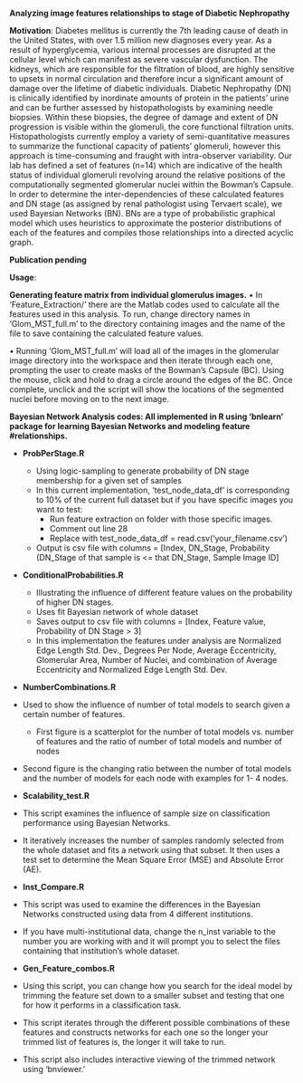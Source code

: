 **Analyzing image features relationships to stage of Diabetic Nephropathy**

**Motivation**: 
  Diabetes mellitus is currently the 7th leading cause of death in the United States, with over 1.5 million new diagnoses every year.  As a result of hyperglycemia, various internal processes are disrupted at the cellular level which can manifest as severe vascular dysfunction.  The kidneys, which are responsible for the filtration of blood, are highly sensitive to upsets in normal circulation and therefore incur a significant amount of damage over the lifetime of diabetic individuals.  Diabetic Nephropathy (DN) is clinically identified by inordinate amounts of protein in the patients’ urine and can be further assessed by histopathologists by examining needle biopsies.  Within these biopsies, the degree of damage and extent of DN progression is visible within the glomeruli, the core functional filtration units.  Histopathologists currently employ a variety of semi-quantitative measures to summarize the functional capacity of patients’ glomeruli, however this approach is time-consuming and fraught with intra-observer variability.  Our lab has defined a set of features (n=14) which are indicative of the health status of individual glomeruli revolving around the relative positions of the computationally segmented glomerular nuclei within the Bowman’s Capsule.  In order to determine the inter-dependencies of these calculated features and DN stage (as assigned by renal pathologist using Tervaert scale), we used Bayesian Networks (BN).  BNs are a type of probabilistic graphical model which uses heuristics to approximate the posterior distributions of each of the features and compiles those relationships into a directed acyclic graph.  

**Publication pending**

**Usage**:

**Generating feature matrix from individual glomerulus images.**
  •	In ‘Feature_Extraction/’ there are the Matlab codes used to calculate all the features used in this analysis.  To run, change directory names in ‘Glom_MST_full.m’ to the directory containing images and the name of the file to save containing the calculated feature values.
  
  •	Running ‘Glom_MST_full.m’ will load all of the images in the glomerular image directory into the workspace and then iterate through each one, prompting the user to create masks of the Bowman’s Capsule (BC).  Using the mouse, click and hold to drag a circle around the edges of the BC.  Once complete, unclick and the script will show the locations of the segmented nuclei before moving on to the next image.

**Bayesian Network Analysis codes: All implemented in R using ‘bnlearn’ package for learning Bayesian Networks and modeling feature #relationships.**



* **ProbPerStage.R**
  * Using logic-sampling to generate probability of DN stage membership for a given set of samples
  *	In this current implementation, ‘test_node_data_df’ is corresponding to 10% of the current full dataset but if you have specific        images you want to test:
    *	Run feature extraction on folder with those specific images.
    *	Comment out line 28
    *	Replace with test_node_data_df = read.csv(‘your_filename.csv’)
  *	Output is csv file with columns = [Index, DN_Stage, Probability (DN_Stage of that sample is <= that DN_Stage, Sample Image ID]
    
* **ConditionalProbabilities.R**
  *	Illustrating the influence of different feature values on the probability of higher DN stages.
  *	Uses fit Bayesian network of whole dataset
  *	Saves output to csv file with columns = [Index, Feature value, Probability of DN Stage > 3]
  * In this implementation the features under analysis are Normalized Edge Length Std. Dev., Degrees Per Node, Average Eccentricity,        Glomerular Area, Number of Nuclei, and combination of Average Eccentricity and Normalized Edge Length Std. Dev. 
    
*	**NumberCombinations.R**
  * Used to show the influence of number of total models to search given a certain number of features.  
    *	First figure is a scatterplot for the number of total models vs. number of features and the ratio of number of total models and       number of nodes
  *	Second figure is the changing ratio between the number of total models and the number of models for each node with examples for 1-      4 nodes.
    
*	**Scalability_test.R**
 *	This script examines the influence of sample size on classification performance using Bayesian Networks.  
 *	It iteratively increases the number of samples randomly selected from the whole dataset and fits a network using that subset.  It     then uses a test set to determine the Mean Square Error (MSE) and Absolute Error (AE).
    
*	**Inst_Compare.R**
  *	This script was used to examine the differences in the Bayesian Networks constructed using data from 4 different institutions.
  *	If you have multi-institutional data, change the n_inst variable to the number you are working with and it will prompt you to         select the files containing that institution’s whole dataset.
    
*	**Gen_Feature_combos.R**
  *	Using this script, you can change how you search for the ideal model by trimming the feature set down to a smaller subset and         testing that one for how it performs in a classification task.
  *	This script iterates through the different possible combinations of these features and constructs networks for each one so the          longer your trimmed list of features is, the longer it will take to run.
  *	This script also includes interactive viewing of the trimmed network using ‘bnviewer.’
